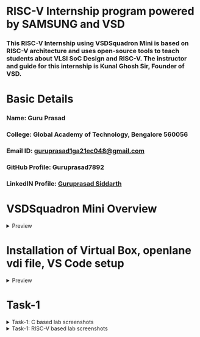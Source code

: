 # RISC-V Internship program powered by SAMSUNG and VSD
### This RISC-V Internship using VSDSquadron Mini is based on RISC-V architecture and uses open-source tools to teach students about VLSI SoC Design and RISC-V. The instructor and guide for this internship is Kunal Ghosh Sir, Founder of VSD.

# Basic Details

### Name: Guru Prasad
### College: Global Academy of Technology, Bengalore 560056
### Email ID: guruprasad1ga21ec048@gmail.com
### GitHub Profile: Guruprasad7892
### LinkedIN Profile: [Guruprasad Siddarth](https://www.linkedin.com/in/guruprasad-siddarth?lipi=urn%3Ali%3Apage%3Ad_flagship3_profile_view_base_contact_details%3BS4yXsau%2FQraOMYk8evLTww%3D%3D)

# VSDSquadron Mini Overview
<details>
<summary> Preview </summary>
<br>
  
## Block diagram of VSDSquadron Mini RISC-V development board is shown below

![b1](https://github.com/user-attachments/assets/e7339091-3882-4aa0-9fc5-665118aaa264)


## VSDSquadron Mini RISC-V development board Board image

![b2](https://github.com/user-attachments/assets/55c19e7e-ebfd-40cc-bf83-527ba790bb87)

## Information about the VSDSquadron Mini RISC-V SoC device

Refer to [CH32V003F4U6 RISC-V SoC Datasheet](https://www.vlsisystemdesign.com/wp-content/uploads/2024/01/Web01_CH32V003DS0.pdf) and [CH32V003F4U6 RISC-V SoC Reference Manual](https://www.vlsisystemdesign.com/wp-content/uploads/2023/09/Web02_CH32V003RM.PDF)

## Overview of VSDSquadron Mini RISC-V development boards

a) On-board 24MHz RC oscillator

b) 3 groups of GPIO ports, totaling 15 I/O ports

c)  USART, I2C, and SPI

d) UART implemented on USART

e) 2KB SRAM for volatile data storage, 16KB CodeFlash for program memory

f) On-board Programmer. NO NEED of any additional adapter

## Dimensions of the VSDSquadron Mini RISC-V development board

a) Form factor is 50.00 x 28.00 mm

b) Maximum height of the component at the top side: 8mm

c) Maximum height of the component at the bottom side: 1mm

</details>

# Installation of Virtual Box, openlane vdi file, VS Code setup

<details>
<summary> Preview </summary>
<br>
  
## Virtual Box and vsdsquadron vdi file setup screenshots

### For installing vdi file click [openlane_vdi_file](https://forgefunder.com/%7Ekunal/vsdsquadron.vdi)

![S1](https://github.com/user-attachments/assets/787049cd-c0ac-416d-879b-d8525f1ef01b)

![S2](https://github.com/user-attachments/assets/b5068790-2700-4828-85c1-da10b03fcaf3)

![S3](https://github.com/user-attachments/assets/dd93f393-2698-4f8e-beac-aaa8439d2408)

![1](https://github.com/user-attachments/assets/77726bae-283d-44f2-9473-c65ca8a22d4b)

## Install VS Code

Download and install VSCode from https://code.visualstudio.com.

## Install PlatformIO

![2](https://github.com/user-attachments/assets/8d0c7d27-dbc3-4e0f-9cfa-56756e4b1b3d)

## Install CH32V Platform

![3](https://github.com/user-attachments/assets/614d3696-f12e-471d-97f7-de91cc6ee101)

![4](https://github.com/user-attachments/assets/8f636130-2c7f-4d6a-8236-76e4389e9bdf)

![5](https://github.com/user-attachments/assets/484be565-501d-44a8-8149-6fe886e9e18d)

## Uploading Blink example

![6](https://github.com/user-attachments/assets/bfe360ff-270c-4eee-9f1f-383b1615abd9)

![7](https://github.com/user-attachments/assets/39e391bc-129e-4e26-9465-2318a048bfb0)

</details>

# Task-1

<details>
<summary> Task-1: C based lab screenshots </summary>
<br>

![t1_1](https://github.com/user-attachments/assets/9f25c6e3-d211-4a68-a92f-cc278d923107)

![t1_2](https://github.com/user-attachments/assets/ea38ed4f-c65e-419c-93e4-dccd5d59ac33)

![t1_3](https://github.com/user-attachments/assets/689ff335-68db-4589-8d68-76f0d7c0489d)

</details>

<details>
<summary> Task-1: RISC-V based lab screenshots </summary>
<br>

![t1_4](https://github.com/user-attachments/assets/11b3b409-757d-416b-9e67-b3ac9777c7e4)

![t1_5](https://github.com/user-attachments/assets/c40b5bea-b08b-4cc4-8428-0583907c941f)

![t1_6](https://github.com/user-attachments/assets/e33997b7-a922-4a3f-932d-af1fe8a971f8)

![t1_7](https://github.com/user-attachments/assets/205a897b-1132-4184-bc00-e4468a5e0616)

![t1_8](https://github.com/user-attachments/assets/7af05ca6-a4dc-4c49-b536-4c39f93ff753)

![t1_9](https://github.com/user-attachments/assets/50feb661-2b62-4286-b6c2-929d3ce01bf3)

![t1_10](https://github.com/user-attachments/assets/72ddd8e0-72a8-4e56-b973-c5a834c81921)

![t1_11](https://github.com/user-attachments/assets/4d057cb9-365b-4fde-acfc-c2a0b8cc0109)

![t1_12](https://github.com/user-attachments/assets/ee50a408-9a39-418d-a06d-9baae9bf83a9)

![t1_13](https://github.com/user-attachments/assets/05ecba5c-2539-4c9f-bb3f-710d34d1040c)


</details>
